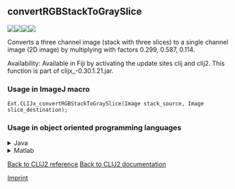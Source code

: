 ## convertRGBStackToGraySlice
<img src="images/mini_empty_logo.png"/><img src="images/mini_empty_logo.png"/><img src="images/mini_clijx_logo.png"/><img src="images/mini_empty_logo.png"/>

Converts a three channel image (stack with three slices) to a single channel image (2D image) by multiplying with factors 0.299, 0.587, 0.114.

Availability: Available in Fiji by activating the update sites clij and clij2.
This function is part of clijx_-0.30.1.21.jar.

### Usage in ImageJ macro
```
Ext.CLIJx_convertRGBStackToGraySlice(Image stack_source, Image slice_destination);
```


### Usage in object oriented programming languages



<details>

<summary>
Java
</summary>
<pre class="highlight">// init CLIJ and GPU
import net.haesleinhuepf.clijx.CLIJx;
import net.haesleinhuepf.clij.clearcl.ClearCLBuffer;
CLIJx clijx = CLIJx.getInstance();

// get input parameters
ClearCLBuffer stack_source = clijx.push(stack_sourceImagePlus);
slice_destination = clijx.create(stack_source);
</pre>

<pre class="highlight">
// Execute operation on GPU
clijx.convertRGBStackToGraySlice(stack_source, slice_destination);
</pre>

<pre class="highlight">
// show result
slice_destinationImagePlus = clijx.pull(slice_destination);
slice_destinationImagePlus.show();

// cleanup memory on GPU
clijx.release(stack_source);
clijx.release(slice_destination);
</pre>

</details>



<details>

<summary>
Matlab
</summary>
<pre class="highlight">% init CLIJ and GPU
clijx = init_clatlabx();

% get input parameters
stack_source = clijx.pushMat(stack_source_matrix);
slice_destination = clijx.create(stack_source);
</pre>

<pre class="highlight">
% Execute operation on GPU
clijx.convertRGBStackToGraySlice(stack_source, slice_destination);
</pre>

<pre class="highlight">
% show result
slice_destination = clijx.pullMat(slice_destination)

% cleanup memory on GPU
clijx.release(stack_source);
clijx.release(slice_destination);
</pre>

</details>



[Back to CLIJ2 reference](https://clij.github.io/clij2-docs/reference)
[Back to CLIJ2 documentation](https://clij.github.io/clij2-docs)

[Imprint](https://clij.github.io/imprint)
